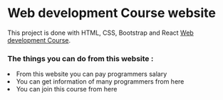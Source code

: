# Web development Course website

This project is done with HTML, CSS, Bootstrap and React [Web development Course](https://react-first-assignment-8.netlify.app/).


<h3> The things you can do from this website : </h3>

<li> From this website you can pay programmers salary </li>

<li> You can get information of many programmers from here </li> 

 <li> You can join this course from here </li>
